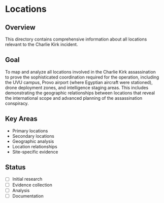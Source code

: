 # Locations

## Overview
This directory contains comprehensive information about all locations relevant to the Charlie Kirk incident.

## Goal
To map and analyze all locations involved in the Charlie Kirk assassination to prove the sophisticated coordination required for the operation, including the UVU campus, Provo airport (where Egyptian aircraft were stationed), drone deployment zones, and intelligence staging areas. This includes demonstrating the geographic relationships between locations that reveal the international scope and advanced planning of the assassination conspiracy.

## Key Areas
- Primary locations
- Secondary locations
- Geographic analysis
- Location relationships
- Site-specific evidence

## Status
- [ ] Initial research
- [ ] Evidence collection
- [ ] Analysis
- [ ] Documentation